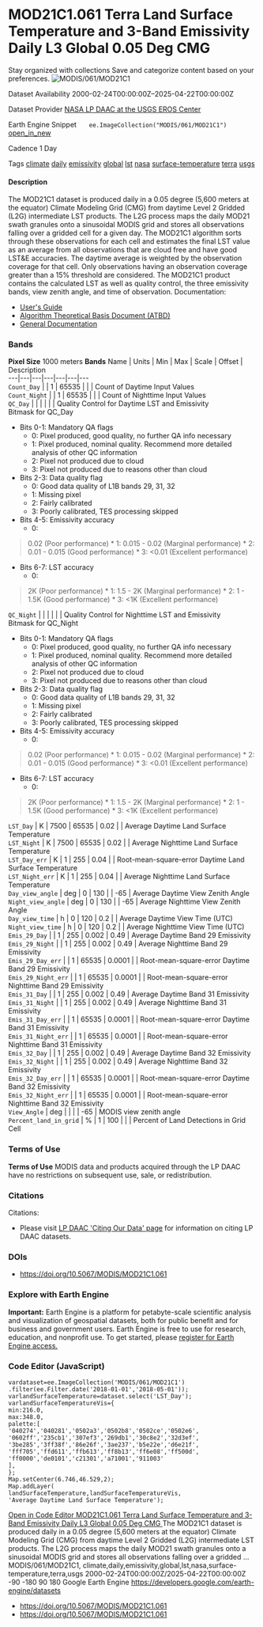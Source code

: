  
#  MOD21C1.061 Terra Land Surface Temperature and 3-Band Emissivity Daily L3 Global 0.05 Deg CMG 
Stay organized with collections  Save and categorize content based on your preferences. 
![MODIS/061/MOD21C1](https://developers.google.com/earth-engine/datasets/images/MODIS/MODIS_061_MOD21C1_sample.png) 

Dataset Availability
    2000-02-24T00:00:00Z–2025-04-22T00:00:00Z 

Dataset Provider
     [ NASA LP DAAC at the USGS EROS Center ](https://doi.org/10.5067/MODIS/MOD21C1.061) 

Earth Engine Snippet
     `    ee.ImageCollection("MODIS/061/MOD21C1")   ` [ open_in_new ](https://code.earthengine.google.com/?scriptPath=Examples:Datasets/MODIS/MODIS_061_MOD21C1) 

Cadence
    1 Day 

Tags
     [climate](https://developers.google.com/earth-engine/datasets/tags/climate) [daily](https://developers.google.com/earth-engine/datasets/tags/daily) [emissivity](https://developers.google.com/earth-engine/datasets/tags/emissivity) [global](https://developers.google.com/earth-engine/datasets/tags/global) [lst](https://developers.google.com/earth-engine/datasets/tags/lst) [nasa](https://developers.google.com/earth-engine/datasets/tags/nasa) [surface-temperature](https://developers.google.com/earth-engine/datasets/tags/surface-temperature) [terra](https://developers.google.com/earth-engine/datasets/tags/terra) [usgs](https://developers.google.com/earth-engine/datasets/tags/usgs)
#### Description
The MOD21C1 dataset is produced daily in a 0.05 degree (5,600 meters at the equator) Climate Modeling Grid (CMG) from daytime Level 2 Gridded (L2G) intermediate LST products. The L2G process maps the daily MOD21 swath granules onto a sinusoidal MODIS grid and stores all observations falling over a gridded cell for a given day. The MOD21C1 algorithm sorts through these observations for each cell and estimates the final LST value as an average from all observations that are cloud free and have good LST&E accuracies. The daytime average is weighted by the observation coverage for that cell. Only observations having an observation coverage greater than a 15% threshold are considered. The MOD21C1 product contains the calculated LST as well as quality control, the three emissivity bands, view zenith angle, and time of observation.
Documentation:
  * [User's Guide](https://lpdaac.usgs.gov/documents/1398/MOD21_User_Guide_V61.pdf)
  * [Algorithm Theoretical Basis Document (ATBD)](https://lpdaac.usgs.gov/documents/1399/MOD21_ATBD.pdf)
  * [General Documentation](https://ladsweb.modaps.eosdis.nasa.gov/filespec/MODIS/61/MOD21C1)


### Bands
**Pixel Size** 1000 meters 
**Bands**
Name | Units | Min | Max | Scale | Offset | Description  
---|---|---|---|---|---|---  
`Count_Day` |  |  1  |  65535  |  |  | Count of Daytime Input Values  
`Count_Night` |  |  1  |  65535  |  |  | Count of Nighttime Input Values  
`QC_Day` |  |  |  |  |  | Quality Control for Daytime LST and Emissivity  
Bitmask for QC_Day
  * Bits 0-1: Mandatory QA flags 
    * 0: Pixel produced, good quality, no further QA info necessary
    * 1: Pixel produced, nominal quality. Recommend more detailed analysis of other QC information
    * 2: Pixel not produced due to cloud
    * 3: Pixel not produced due to reasons other than cloud
  * Bits 2-3: Data quality flag 
    * 0: Good data quality of L1B bands 29, 31, 32
    * 1: Missing pixel
    * 2: Fairly calibrated
    * 3: Poorly calibrated, TES processing skipped
  * Bits 4-5: Emissivity accuracy 
    * 0: 
> 0.02 (Poor performance) 
    * 1: 0.015 - 0.02 (Marginal performance)
    * 2: 0.01 - 0.015 (Good performance)
    * 3: <0.01 (Excellent performance)
  * Bits 6-7: LST accuracy 
    * 0: 
> 2K (Poor performance) 
    * 1: 1.5 - 2K (Marginal performance)
    * 2: 1 - 1.5K (Good performance)
    * 3: <1K (Excellent performance)

  
`QC_Night` |  |  |  |  |  | Quality Control for Nighttime LST and Emissivity  
Bitmask for QC_Night
  * Bits 0-1: Mandatory QA flags 
    * 0: Pixel produced, good quality, no further QA info necessary
    * 1: Pixel produced, nominal quality. Recommend more detailed analysis of other QC information
    * 2: Pixel not produced due to cloud
    * 3: Pixel not produced due to reasons other than cloud
  * Bits 2-3: Data quality flag 
    * 0: Good data quality of L1B bands 29, 31, 32
    * 1: Missing pixel
    * 2: Fairly calibrated
    * 3: Poorly calibrated, TES processing skipped
  * Bits 4-5: Emissivity accuracy 
    * 0: 
> 0.02 (Poor performance) 
    * 1: 0.015 - 0.02 (Marginal performance)
    * 2: 0.01 - 0.015 (Good performance)
    * 3: <0.01 (Excellent performance)
  * Bits 6-7: LST accuracy 
    * 0: 
> 2K (Poor performance) 
    * 1: 1.5 - 2K (Marginal performance)
    * 2: 1 - 1.5K (Good performance)
    * 3: <1K (Excellent performance)

  
`LST_Day` | K |  7500  |  65535  | 0.02 |  | Average Daytime Land Surface Temperature  
`LST_Night` | K |  7500  |  65535  | 0.02 |  | Average Nighttime Land Surface Temperature  
`LST_Day_err` | K |  1  |  255  | 0.04 |  | Root-mean-square-error Daytime Land Surface Temperature  
`LST_Night_err` | K |  1  |  255  | 0.04 |  | Average Nighttime Land Surface Temperature  
`Day_view_angle` | deg |  0  |  130  |  | -65 | Average Daytime View Zenith Angle  
`Night_view_angle` | deg |  0  |  130  |  | -65 | Average Nighttime View Zenith Angle  
`Day_view_time` | h |  0  |  120  | 0.2 |  | Average Daytime View Time (UTC)  
`Night_view_time` | h |  0  |  120  | 0.2 |  | Average Nighttime View Time (UTC)  
`Emis_29_Day` |  |  1  |  255  | 0.002 | 0.49 | Average Daytime Band 29 Emissivity  
`Emis_29_Night` |  |  1  |  255  | 0.002 | 0.49 | Average Nighttime Band 29 Emissivity  
`Emis_29_Day_err` |  |  1  |  65535  | 0.0001 |  | Root-mean-square-error Daytime Band 29 Emissivity  
`Emis_29_Night_err` |  |  1  |  65535  | 0.0001 |  | Root-mean-square-error Nighttime Band 29 Emissivity  
`Emis_31_Day` |  |  1  |  255  | 0.002 | 0.49 | Average Daytime Band 31 Emissivity  
`Emis_31_Night` |  |  1  |  255  | 0.002 | 0.49 | Average Nighttime Band 31 Emissivity  
`Emis_31_Day_err` |  |  1  |  65535  | 0.0001 |  | Root-mean-square-error Daytime Band 31 Emissivity  
`Emis_31_Night_err` |  |  1  |  65535  | 0.0001 |  | Root-mean-square-error Nighttime Band 31 Emissivity  
`Emis_32_Day` |  |  1  |  255  | 0.002 | 0.49 | Average Daytime Band 32 Emissivity  
`Emis_32_Night` |  |  1  |  255  | 0.002 | 0.49 | Average Nighttime Band 32 Emissivity  
`Emis_32_Day_err` |  |  1  |  65535  | 0.0001 |  | Root-mean-square-error Daytime Band 32 Emissivity  
`Emis_32_Night_err` |  |  1  |  65535  | 0.0001 |  | Root-mean-square-error Nighttime Band 32 Emissivity  
`View_Angle` | deg |  |  |  | -65 | MODIS view zenith angle  
`Percent_land_in_grid` | % |  1  |  100  |  |  | Percent of Land Detections in Grid Cell  
### Terms of Use
**Terms of Use**
MODIS data and products acquired through the LP DAAC have no restrictions on subsequent use, sale, or redistribution.
### Citations
Citations:
  * Please visit [LP DAAC 'Citing Our Data' page](https://lpdaac.usgs.gov/citing_our_data) for information on citing LP DAAC datasets.


### DOIs
  * [ https://doi.org/10.5067/MODIS/MOD21C1.061 ](https://doi.org/10.5067/MODIS/MOD21C1.061)


### Explore with Earth Engine
**Important:** Earth Engine is a platform for petabyte-scale scientific analysis and visualization of geospatial datasets, both for public benefit and for business and government users. Earth Engine is free to use for research, education, and nonprofit use. To get started, please [register for Earth Engine access.](https://console.cloud.google.com/earth-engine)
### Code Editor (JavaScript)
```
vardataset=ee.ImageCollection('MODIS/061/MOD21C1')
.filter(ee.Filter.date('2018-01-01','2018-05-01'));
varlandSurfaceTemperature=dataset.select('LST_Day');
varlandSurfaceTemperatureVis={
min:216.0,
max:348.0,
palette:[
'040274','040281','0502a3','0502b8','0502ce','0502e6',
'0602ff','235cb1','307ef3','269db1','30c8e2','32d3ef',
'3be285','3ff38f','86e26f','3ae237','b5e22e','d6e21f',
'fff705','ffd611','ffb613','ff8b13','ff6e08','ff500d',
'ff0000','de0101','c21301','a71001','911003'
],
};
Map.setCenter(6.746,46.529,2);
Map.addLayer(
landSurfaceTemperature,landSurfaceTemperatureVis,
'Average Daytime Land Surface Temperature');
```
[ Open in Code Editor ](https://code.earthengine.google.com/?scriptPath=Examples:Datasets/MODIS/MODIS_061_MOD21C1)
[ MOD21C1.061 Terra Land Surface Temperature and 3-Band Emissivity Daily L3 Global 0.05 Deg CMG ](https://developers.google.com/earth-engine/datasets/catalog/MODIS_061_MOD21C1)
The MOD21C1 dataset is produced daily in a 0.05 degree (5,600 meters at the equator) Climate Modeling Grid (CMG) from daytime Level 2 Gridded (L2G) intermediate LST products. The L2G process maps the daily MOD21 swath granules onto a sinusoidal MODIS grid and stores all observations falling over a gridded …
MODIS/061/MOD21C1, climate,daily,emissivity,global,lst,nasa,surface-temperature,terra,usgs 
2000-02-24T00:00:00Z/2025-04-22T00:00:00Z
-90 -180 90 180 
Google Earth Engine
https://developers.google.com/earth-engine/datasets
  * [ https://doi.org/10.5067/MODIS/MOD21C1.061 ](https://doi.org/https://doi.org/10.5067/MODIS/MOD21C1.061)
  * [ https://doi.org/10.5067/MODIS/MOD21C1.061 ](https://doi.org/https://developers.google.com/earth-engine/datasets/catalog/MODIS_061_MOD21C1)


